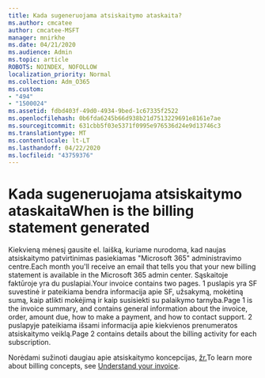 ```yaml
---
title: Kada sugeneruojama atsiskaitymo ataskaita?
ms.author: cmcatee
author: cmcatee-MSFT
manager: mnirkhe
ms.date: 04/21/2020
ms.audience: Admin
ms.topic: article
ROBOTS: NOINDEX, NOFOLLOW
localization_priority: Normal
ms.collection: Adm_O365
ms.custom:
- "494"
- "1500024"
ms.assetid: fdbd403f-49d0-4934-9bed-1c67335f2522
ms.openlocfilehash: 0b6fda6245b66d938b21d7513229691e8161e7ae
ms.sourcegitcommit: 631cbb5f03e5371f0995e976536d24e9d13746c3
ms.translationtype: MT
ms.contentlocale: lt-LT
ms.lasthandoff: 04/22/2020
ms.locfileid: "43759376"
---
```

# <a name="when-is-the-billing-statement-generated"></a><span data-ttu-id="72a41-102">Kada sugeneruojama atsiskaitymo ataskaita</span><span class="sxs-lookup"><span data-stu-id="72a41-102">When is the billing statement generated</span></span>

<span data-ttu-id="72a41-103">Kiekvieną mėnesį gausite el. laišką, kuriame nurodoma, kad naujas atsiskaitymo patvirtinimas pasiekiamas "Microsoft 365" administravimo centre.</span><span class="sxs-lookup"><span data-stu-id="72a41-103">Each month you'll receive an email that tells you that your new billing statement is available in the Microsoft 365 admin center.</span></span> <span data-ttu-id="72a41-104">Sąskaitoje faktūroje yra du puslapiai.</span><span class="sxs-lookup"><span data-stu-id="72a41-104">Your invoice contains two pages.</span></span> <span data-ttu-id="72a41-105">1 puslapis yra SF suvestinė ir pateikiama bendra informacija apie SF, užsakymą, mokėtiną sumą, kaip atlikti mokėjimą ir kaip susisiekti su palaikymo tarnyba.</span><span class="sxs-lookup"><span data-stu-id="72a41-105">Page 1 is the invoice summary, and contains general information about the invoice, order, amount due, how to make a payment, and how to contact support.</span></span> <span data-ttu-id="72a41-106">2 puslapyje pateikiama išsami informacija apie kiekvienos prenumeratos atsiskaitymo veiklą.</span><span class="sxs-lookup"><span data-stu-id="72a41-106">Page 2 contains details about the billing activity for each subscription.</span></span>
  
<span data-ttu-id="72a41-107">Norėdami sužinoti daugiau apie atsiskaitymo koncepcijas, [žr.](https://docs.microsoft.com/office365/admin/subscriptions-and-billing/understand-your-invoice)</span><span class="sxs-lookup"><span data-stu-id="72a41-107">To learn more about billing concepts, see [Understand your invoice](https://docs.microsoft.com/office365/admin/subscriptions-and-billing/understand-your-invoice).</span></span>